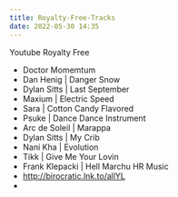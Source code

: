 ```yaml
---
title: Royalty-Free-Tracks
date: 2022-05-30 14:35
---
```

Youtube Royalty Free
- Doctor Momemtum
- Dan Henig | Danger Snow
- Dylan Sitts | Last September
- Maxium | Electric Speed
- Sara | Cotton Candy Flavored
- Psuke | Dance Dance Instrument
- Arc de Soleil | Marappa
- Dylan Sitts | My Crib
- Nani Kha | Evolution
- Tikk | Give Me Your Lovin
- Frank Klepacki | Hell Marchu
HR Music
- http://birocratic.lnk.to/allYL
-
